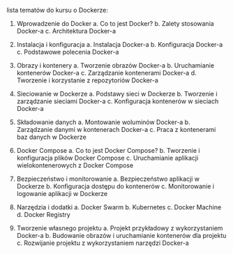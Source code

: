 lista tematów do kursu o Dockerze:

1. Wprowadzenie do Docker
   a. Co to jest Docker?
   b. Zalety stosowania Docker-a
   c. Architektura Docker-a

2. Instalacja i konfiguracja
   a. Instalacja Docker-a
   b. Konfiguracja Docker-a
   c. Podstawowe polecenia Docker-a

3. Obrazy i kontenery
   a. Tworzenie obrazów Docker-a
   b. Uruchamianie kontenerów Docker-a
   c. Zarządzanie kontenerami Docker-a
   d. Tworzenie i korzystanie z repozytoriów Docker-a

4. Sieciowanie w Dockerze
   a. Podstawy sieci w Dockerze
   b. Tworzenie i zarządzanie sieciami Docker-a
   c. Konfiguracja kontenerów w sieciach Docker-a

5. Składowanie danych
   a. Montowanie woluminów Docker-a
   b. Zarządzanie danymi w kontenerach Docker-a
   c. Praca z kontenerami baz danych w Dockerze

6. Docker Compose
   a. Co to jest Docker Compose?
   b. Tworzenie i konfiguracja plików Docker Compose
   c. Uruchamianie aplikacji wielokontenerowych z Docker Compose

7. Bezpieczeństwo i monitorowanie
   a. Bezpieczeństwo aplikacji w Dockerze
   b. Konfiguracja dostępu do kontenerów
   c. Monitorowanie i logowanie aplikacji w Dockerze

8. Narzędzia i dodatki
   a. Docker Swarm
   b. Kubernetes
   c. Docker Machine
   d. Docker Registry

9. Tworzenie własnego projektu
   a. Projekt przykładowy z wykorzystaniem Docker-a
   b. Budowanie obrazów i uruchamianie kontenerów dla projektu
   c. Rozwijanie projektu z wykorzystaniem narzędzi Docker-a

